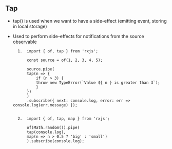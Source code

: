 ## Tap

- tap() is used when we want to have a side-effect (emitting event, storing in local storage)
- Used to perform side-effects for notifications from the source observable

        1.  import { of, tap } from 'rxjs';

            const source = of(1, 2, 3, 4, 5);

            source.pipe(
            tap(n => {
                if (n > 3) {
                throw new TypeError(`Value ${ n } is greater than 3`);
                }
            })
            )
            .subscribe({ next: console.log, error: err => console.log(err.message) });


        2.  import { of, tap, map } from 'rxjs';

            of(Math.random()).pipe(
            tap(console.log),
            map(n => n > 0.5 ? 'big' : 'small')
            ).subscribe(console.log);
